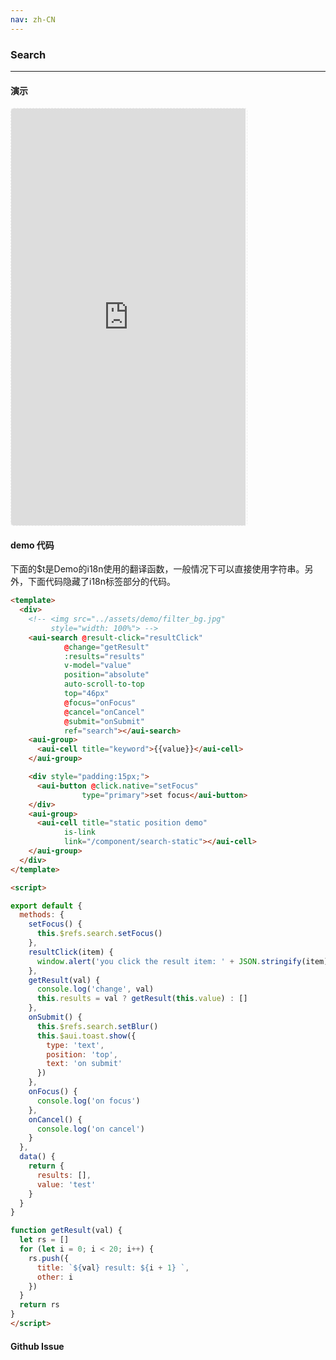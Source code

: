 ```yaml
---
nav: zh-CN
---
```



### Search

---

#### 演示

 <div style="width:377px;height:667px;display:inline-block;border:1px dashed #ececec;border-radius:5px;overflow:hidden;">
   <iframe src="http://192.9.200.185:50003/aui-m/#/component/search" width="375" height="667" border="0" frameborder="0"></iframe>
 </div>

#### demo 代码

<p class="tip">下面的$t是Demo的i18n使用的翻译函数，一般情况下可以直接使用字符串。另外，下面代码隐藏了i18n标签部分的代码。</p>

``` html
<template>
  <div>
    <!-- <img src="../assets/demo/filter_bg.jpg"
         style="width: 100%"> -->
    <aui-search @result-click="resultClick"
            @change="getResult"
            :results="results"
            v-model="value"
            position="absolute"
            auto-scroll-to-top
            top="46px"
            @focus="onFocus"
            @cancel="onCancel"
            @submit="onSubmit"
            ref="search"></aui-search>
    <aui-group>
      <aui-cell title="keyword">{{value}}</aui-cell>
    </aui-group>

    <div style="padding:15px;">
      <aui-button @click.native="setFocus"
                type="primary">set focus</aui-button>
    </div>
    <aui-group>
      <aui-cell title="static position demo"
            is-link
            link="/component/search-static"></aui-cell>
    </aui-group>
  </div>
</template>

<script>

export default {
  methods: {
    setFocus() {
      this.$refs.search.setFocus()
    },
    resultClick(item) {
      window.alert('you click the result item: ' + JSON.stringify(item))
    },
    getResult(val) {
      console.log('change', val)
      this.results = val ? getResult(this.value) : []
    },
    onSubmit() {
      this.$refs.search.setBlur()
      this.$aui.toast.show({
        type: 'text',
        position: 'top',
        text: 'on submit'
      })
    },
    onFocus() {
      console.log('on focus')
    },
    onCancel() {
      console.log('on cancel')
    }
  },
  data() {
    return {
      results: [],
      value: 'test'
    }
  }
}

function getResult(val) {
  let rs = []
  for (let i = 0; i < 20; i++) {
    rs.push({
      title: `${val} result: ${i + 1} `,
      other: i
    })
  }
  return rs
}
</script>

```


#### Github Issue